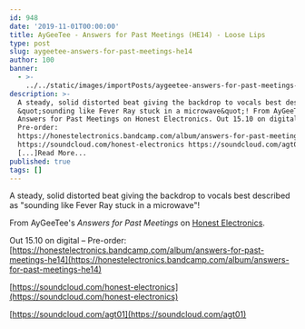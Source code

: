 ```yaml
---
id: 948
date: '2019-11-01T00:00:00'
title: AyGeeTee - Answers for Past Meetings (HE14) - Loose Lips
type: post
slug: aygeetee-answers-for-past-meetings-he14
author: 100
banner:
  - >-
    ../../static/images/importPosts/aygeetee-answers-for-past-meetings-he14/image948.jpeg
description: >-
  A steady, solid distorted beat giving the backdrop to vocals best described as
  &quot;sounding like Fever Ray stuck in a microwave&quot;! From AyGeeTee&#39;s
  Answers for Past Meetings on Honest Electronics. Out 15.10 on digital &#8211;
  Pre-order:
  https://honestelectronics.bandcamp.com/album/answers-for-past-meetings-he14
  https://soundcloud.com/honest-electronics https://soundcloud.com/agt01
  [...]Read More...
published: true
tags: []
---
```

A steady, solid distorted beat giving the backdrop to vocals best described as "sounding like Fever Ray stuck in a microwave"!

From AyGeeTee's _Answers for Past Meetings_ on [Honest Electronics](https://honestelectronics.bandcamp.com).

Out 15.10 on digital – Pre-order: [](https://honestelectronics.bandcamp.com/album/answers-for-past-meetings-he14)[https://honestelectronics.bandcamp.com/album/answers-for-past-meetings-he14](https://honestelectronics.bandcamp.com/album/answers-for-past-meetings-he14)

[](https://soundcloud.com/honest-electronics)[https://soundcloud.com/honest-electronics](https://soundcloud.com/honest-electronics)

[](https://soundcloud.com/agt01)[https://soundcloud.com/agt01](https://soundcloud.com/agt01)